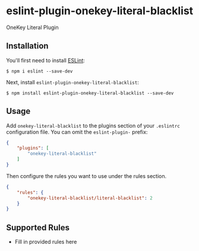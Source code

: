 # eslint-plugin-onekey-literal-blacklist

OneKey Literal Plugin

## Installation

You'll first need to install [ESLint](http://eslint.org):

```
$ npm i eslint --save-dev
```

Next, install `eslint-plugin-onekey-literal-blacklist`:

```
$ npm install eslint-plugin-onekey-literal-blacklist --save-dev
```


## Usage

Add `onekey-literal-blacklist` to the plugins section of your `.eslintrc` configuration file. You can omit the `eslint-plugin-` prefix:

```json
{
    "plugins": [
        "onekey-literal-blacklist"
    ]
}
```


Then configure the rules you want to use under the rules section.

```json
{
    "rules": {
        "onekey-literal-blacklist/literal-blacklist": 2
    }
}
```

## Supported Rules

* Fill in provided rules here
